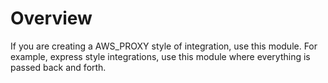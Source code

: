 # Overview
If you are creating a AWS_PROXY style of integration, use this module. For example, express style integrations, use this module where everything is passed back and forth.
